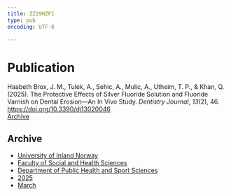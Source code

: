```yaml
---
title: ZZ29HZFI
type: pub
encoding: UTF-8

---
```

<h1>Publication</h1>
<article id="csl-bib-container-ZZ29HZFI" class="csl-bib-container">
  <div class="csl-bib-body"> <div class="csl-entry">Haabeth Brox, J. M., Tulek, A., Sehic, A., Mulic, A., Utheim, T. P., &#38; Khan, Q. (2025). The Protective Effects of Silver Fluoride Solution and Fluoride Varnish on Dental Erosion—An In Vivo Study. <i>Dentistry Journal</i>, <i>13</i>(2), 46. <a href="https://doi.org/10.3390/dj13020046">https://doi.org/10.3390/dj13020046</a></div> </div>
  <div class="csl-bib-buttons">
    <a href="#taxonomy-article-ZZ29HZFI" alt="archive" class="csl-bib-button">Archive</a>
  </div>
  <div id="csl-bib-meta-container-ZZ29HZFI"></div>
</article>
<div id="csl-bib-meta-ZZ29HZFI" class="csl-bib-meta">
  <article id="taxonomy-article-ZZ29HZFI" class="taxonomy-article">
    <h1>Archive</h1>
    <ul>
      <li><a href="{{< params subfolder >}}en/archive/?key=3DCRN523">University of Inland Norway</a></li>
      <li><a href="{{< params subfolder >}}en/archive/?key=IDKFS3MX">Faculty of Social and Health Sciences</a></li>
      <li><a href="{{< params subfolder >}}en/archive/?key=FJXE3Z8X">Department of Public Health and Sport Sciences</a></li>
      <li><a href="{{< params subfolder >}}en/archive/?key=WUPQIYUL">2025</a></li>
      <li><a href="{{< params subfolder >}}en/archive/?key=QGAWL9AP">March</a></li>
    </ul>
  </article>
</div>
